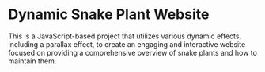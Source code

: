 # Dynamic Snake Plant Website

This is a JavaScript-based project that utilizes various dynamic effects, including a parallax effect, to create an engaging and interactive website focused on providing a comprehensive overview of snake plants and how to maintain them.
